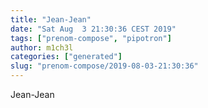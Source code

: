 ```yaml
---
title: "Jean-Jean"
date: "Sat Aug  3 21:30:36 CEST 2019"
tags: ["prenom-compose", "pipotron"]
author: m1ch3l
categories: ["generated"]
slug: "prenom-compose/2019-08-03-21:30:36"
---
```


Jean-Jean
